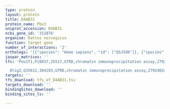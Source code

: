 ```yaml
---
type: protein
layout: protein
title: D4AB31
protein_name: Pbx3
uniprot_accession: D4AB31
ncbi_gene_id: '311876'
organism: Rattus norvegicus
function: target gene
number_of_interactions: '2'
orthologs: '[{"species": "Homo sapiens", "id": ["Q5JS98"]}, {"species": "Danio rerio", "id": ["Q9I9B5"]}, {"species": "Mus musculus", "id": ["<a href=\"/protein/o35317\">O35317</a>"]}, {"species": "Drosophila melanogaster", "id": ["<a href=\"/protein/p40427\">P40427</a>"]}]'
jaspar_matrices: ''
tfs: 'Pou1f1,P10037,25517,GTRD,chromatin immunoprecipitation assay,27924024%5Buid%5D,No

  Olig2,G3V612,304103,GTRD,chromatin immunoprecipitation assay,27924024%5Buid%5D,No'
targets: ''
tfs_download: tfs_of_D4AB31.tsv
targets_download: ''
bindingSites_download: ''
binding_sites_ls: ''

---
```

